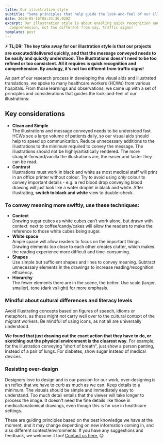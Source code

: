 ```yaml
---
title: Our illustration style
subtitle: "Some principles that help guide the look-and-feel of our illustrations "
date: 2020-05-16T08:24:30.920Z
excerpt: Our illustration style is about enabling quick recognition and
  comprehension, not too different from say, traffic signs!
template: post
---
```

**⚡️ TL;DR: The key take away for our illustration style is that our projects are executed/delivered quickly, and that the message conveyed needs to be easily and quickly understood. The illustrations doesn't need to be too refined or too consistent. All it requires is quick recognition and comprehension. By analogy, it's not too different from traffic signs!**  

As part of our research process in developing the visual aids and illustrated translations, we spoke to many healthcare workers (HCWs) from various hospitals. From those learnings and observations, we came up with a set of principles and considerations that guides the look-and-feel of our illustrations:

## Key considerations

* **Clean and Simple** \
  The illustrations and message conveyed needs to be understood fast. HCWs see a large volume of patients daily, so our visual aids should help to speed up communication. Reduce unnecessary additions to the illustrations to the minimum required to convey the message. The illustrations should not be highly/artistically rendered. The more straight-forward/vanilla the illustrations are, the easier and faster they can be read.
* **Contrast** \
  Illustrations must work in black and white as most medical staff will print in an office printer without colour. Try to avoid using *only* colour to convey important details - e.g. a red blood drop conveying blood drawing will just look like a water droplet in black and white. After illustrating, **switch to black and white** view to double-check.

### **To convey meaning more swiftly, use these techniques:**

* **Context** \
  Drawing sugar cubes as white cubes can’t work alone, but drawn with context: next to coffee/candy/cakes will allow the readers to make the reference to those white cubes being sugar.
* **White space** \
  Ample space will allow readers to focus on the important things. Drawing elements too close to each other creates clutter, which makes the reading experience more difficult and time-consuming.
* **Shapes** \
  Use simple but sufficient shapes and lines to convey meaning. Subtract unnecessary elements in the drawings to increase reading/recognition efficiency.
* **Hierarchy** \
  The fewer elements there are in the scene, the better. Use scale (larger, smaller), tone (dark vs light) for more emphasis.

### **Mindful about cultural differences and literacy levels**

Avoid illustrating concepts based on figures of speech, idioms or metaphors, as these might not carry well over to the cultural context of the migrant workers. Be mindful of using icons, as not all are universally understood.

**We found that just drawing out the exact action that they have to do, or sketching out the physical environment is the clearest way.** For example, for the illustration conveying "short of breath", just show a person panting, instead of a pair of lungs. For diabetes, show sugar instead of medical devices.

### Resisting over-design

Designers love to design and in our passion for our work, over-designing is an reflex that we have to curb as much as we can. Keep details to a minimum. The visuals should be simple and immediately easy to understand. Too much detail entails that the viewer will take longer to process the image. It doesn't need the fine details like those in medical/anatomical drawings, even though this is for use in healthcare settings.



These are guiding principles based on the best knowledge we have at the moment, and it may change depending on new information coming in, and also different context/environments. If you have any suggestions and feedback, we welcome it too! [Contact us here.](https://visualaid.sg/contact/) 😊